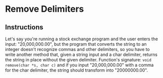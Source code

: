 # Remove Delimiters

## Instructions

Let's say you're running a stock exchange program and the user enters the input: "20,000,000.00", but the program that converts the string to an integer doesn't recognize commas and other delimiters, so you have to write another method that, given a string input and a char delimiter, returns the string in place without the given delimiter. Function's signature: `void remove(char *s, char c)` and if you input "20,000,000.00" with a comma for the char delimiter, the string should transform into "20000000.00".
